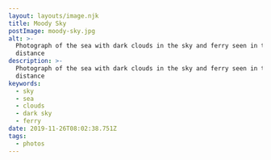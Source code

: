 ```yaml
---
layout: layouts/image.njk
title: Moody Sky
postImage: moody-sky.jpg
alt: >-
  Photograph of the sea with dark clouds in the sky and ferry seen in the
  distance
description: >-
  Photograph of the sea with dark clouds in the sky and ferry seen in the
  distance
keywords:
  - sky
  - sea
  - clouds
  - dark sky
  - ferry
date: 2019-11-26T08:02:38.751Z
tags:
  - photos
---
```


